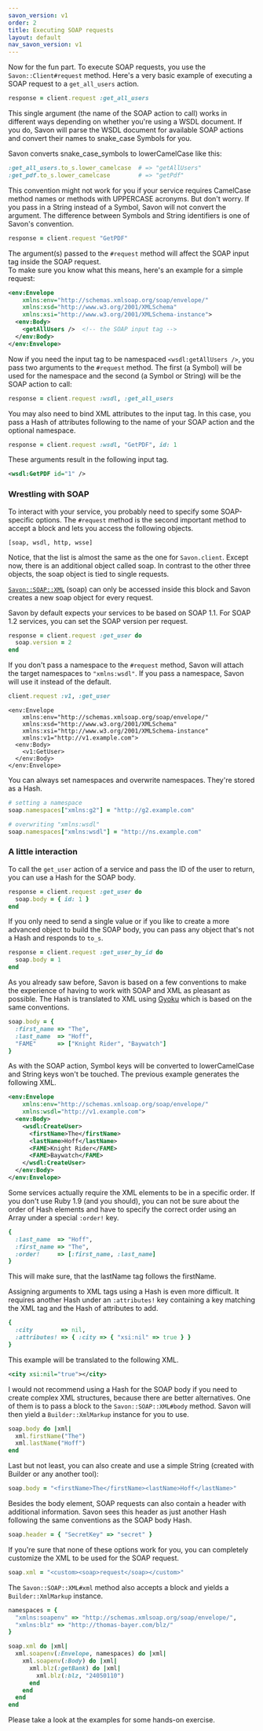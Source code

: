 ```yaml
---
savon_version: v1
order: 2
title: Executing SOAP requests
layout: default
nav_savon_version: v1
---
```


Now for the fun part. To execute SOAP requests, you use the `Savon::Client#request` method. Here's a
very basic example of executing a SOAP request to a `get_all_users` action.

``` ruby
response = client.request :get_all_users
```

This single argument (the name of the SOAP action to call) works in different ways depending on whether
you're using a WSDL document. If you do, Savon will parse the WSDL document for available SOAP actions
and convert their names to snake_case Symbols for you.

Savon converts snake_case_symbols to lowerCamelCase like this:

``` ruby
:get_all_users.to_s.lower_camelcase  # => "getAllUsers"
:get_pdf.to_s.lower_camelcase        # => "getPdf"
```

This convention might not work for you if your service requires CamelCase method names or methods with
UPPERCASE acronyms. But don't worry. If you pass in a String instead of a Symbol, Savon will not convert
the argument. The difference between Symbols and String identifiers is one of Savon's convention.

``` ruby
response = client.request "GetPDF"
```

The argument(s) passed to the `#request` method will affect the SOAP input tag inside the SOAP request.  
To make sure you know what this means, here's an example for a simple request:

``` xml
<env:Envelope
    xmlns:env="http://schemas.xmlsoap.org/soap/envelope/"
    xmlns:xsd="http://www.w3.org/2001/XMLSchema"
    xmlns:xsi="http://www.w3.org/2001/XMLSchema-instance">
  <env:Body>
    <getAllUsers />  <!-- the SOAP input tag -->
  </env:Body>
</env:Envelope>
```

Now if you need the input tag to be namespaced `<wsdl:getAllUsers />`, you pass two arguments
to the `#request` method. The first (a Symbol) will be used for the namespace and the second
(a Symbol or String) will be the SOAP action to call:

``` ruby
response = client.request :wsdl, :get_all_users
```

You may also need to bind XML attributes to the input tag. In this case, you pass a Hash of
attributes following to the name of your SOAP action and the optional namespace.

``` ruby
response = client.request :wsdl, "GetPDF", id: 1
```

These arguments result in the following input tag.

``` xml
<wsdl:GetPDF id="1" />
```

### Wrestling with SOAP

To interact with your service, you probably need to specify some SOAP-specific options.
The `#request` method is the second important method to accept a block and lets you access the
following objects.

    [soap, wsdl, http, wsse]

Notice, that the list is almost the same as the one for `Savon.client`. Except now, there is an
additional object called soap. In contrast to the other three objects, the soap object is tied to single
requests.

[`Savon::SOAP::XML`](http://github.com/savonrb/savon/blob/master/lib/savon/soap/xml.rb) (soap) can only be
accessed inside this block and Savon creates a new soap object for every request.

Savon by default expects your services to be based on SOAP 1.1. For SOAP 1.2 services, you can set the
SOAP version per request.

``` ruby
response = client.request :get_user do
  soap.version = 2
end
```

If you don't pass a namespace to the `#request` method, Savon will attach the target namespaces to
`"xmlns:wsdl"`. If you pass a namespace, Savon will use it instead of the default.

``` ruby
client.request :v1, :get_user
```

```
<env:Envelope
    xmlns:env="http://schemas.xmlsoap.org/soap/envelope/"
    xmlns:xsd="http://www.w3.org/2001/XMLSchema"
    xmlns:xsi="http://www.w3.org/2001/XMLSchema-instance"
    xmlns:v1="http://v1.example.com">
  <env:Body>
    <v1:GetUser>
  </env:Body>
</env:Envelope>
```

You can always set namespaces and overwrite namespaces. They're stored as a Hash.

``` ruby
# setting a namespace
soap.namespaces["xmlns:g2"] = "http://g2.example.com"

# overwriting "xmlns:wsdl"
soap.namespaces["xmlns:wsdl"] = "http://ns.example.com"
```

### A little interaction

To call the `get_user` action of a service and pass the ID of the user to return, you can use
a Hash for the SOAP body.

``` ruby
response = client.request :get_user do
  soap.body = { id: 1 }
end
```

If you only need to send a single value or if you like to create a more advanced object to build
the SOAP body, you can pass any object that's not a Hash and responds to `to_s`.

``` ruby
response = client.request :get_user_by_id do
  soap.body = 1
end
```

As you already saw before, Savon is based on a few conventions to make the experience of having to
work with SOAP and XML as pleasant as possible. The Hash is translated to XML using
[Gyoku](http://rubygems.org/gems/gyoku) which is based on the same conventions.

``` ruby
soap.body = {
  :first_name => "The",
  :last_name  => "Hoff",
  "FAME"      => ["Knight Rider", "Baywatch"]
}
```

As with the SOAP action, Symbol keys will be converted to lowerCamelCase and String keys won't be
touched. The previous example generates the following XML.

``` xml
<env:Envelope
    xmlns:env="http://schemas.xmlsoap.org/soap/envelope/"
    xmlns:wsdl="http://v1.example.com">
  <env:Body>
    <wsdl:CreateUser>
      <firstName>The</firstName>
      <lastName>Hoff</lastName>
      <FAME>Knight Rider</FAME>
      <FAME>Baywatch</FAME>
    </wsdl:CreateUser>
  </env:Body>
</env:Envelope>
```

Some services actually require the XML elements to be in a specific order. If you don't use Ruby 1.9
(and you should), you can not be sure about the order of Hash elements and have to specify the correct
order using an Array under a special `:order!` key.

``` ruby
{
  :last_name  => "Hoff",
  :first_name => "The",
  :order!     => [:first_name, :last_name]
}
```

This will make sure, that the lastName tag follows the firstName.

Assigning arguments to XML tags using a Hash is even more difficult. It requires another Hash under
an `:attributes!` key containing a key matching the XML tag and the Hash of attributes to add.

``` ruby
{
  :city        => nil,
  :attributes! => { :city => { "xsi:nil" => true } }
}
```

This example will be translated to the following XML.

``` xml
<city xsi:nil="true"></city>
```

I would not recommend using a Hash for the SOAP body if you need to create complex XML structures,
because there are better alternatives. One of them is to pass a block to the `Savon::SOAP::XML#body`
method. Savon will then yield a `Builder::XmlMarkup` instance for you to use.

``` ruby
soap.body do |xml|
  xml.firstName("The")
  xml.lastName("Hoff")
end
```

Last but not least, you can also create and use a simple String (created with Builder or any another tool):

``` ruby
soap.body = "<firstName>The</firstName><lastName>Hoff</lastName>"
```

Besides the body element, SOAP requests can also contain a header with additional information.
Savon sees this header as just another Hash following the same conventions as the SOAP body Hash.

``` ruby
soap.header = { "SecretKey" => "secret" }
```

If you're sure that none of these options work for you, you can completely customize the XML to be used
for the SOAP request.

``` ruby
soap.xml = "<custom><soap>request</soap></custom>"
```

The `Savon::SOAP::XML#xml` method also accepts a block and yields a `Builder::XmlMarkup` instance.

``` ruby
namespaces = {
  "xmlns:soapenv" => "http://schemas.xmlsoap.org/soap/envelope/",
  "xmlns:blz" => "http://thomas-bayer.com/blz/"
}

soap.xml do |xml|
  xml.soapenv(:Envelope, namespaces) do |xml|
    xml.soapenv(:Body) do |xml|
      xml.blz(:getBank) do |xml|
        xml.blz(:blz, "24050110")
      end
    end
  end
end
```

Please take a look at the examples for some hands-on exercise.
